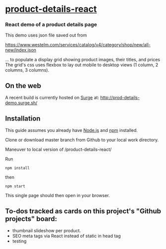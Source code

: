# [product-details-react](https://github.com/CodeTrafficker/product-details-react)

### React demo of a product details page 

This demo uses json file saved out from 

 https://www.westelm.com/services/catalog/v4/category/shop/new/all-new/index.json

 ... to populate a display grid showing product images, their titles, and prices The grid's css uses flexbox to lay out mobile to desktop views (1 column, 2 columns, 3 columns).

## On the web
A recent build is currently hosted on [Surge](https://surge.sh/) at:
http://prod-details-demo.surge.sh/

## Installation

This guide assumes you already have [Node.js](https://nodejs.org/en/) and [npm](https://www.npmjs.com/) installed.

Clone or download master branch from Github to your local work directory.

Maneuver to local version of /product-details-react/

Run 

```npm install```

then

```npm start```

This single page should then open in your browser.

## To-dos tracked as cards on this project's "Github projects" board:
- thumbnail slideshow per product.
- SEO meta tags via React instead of static in head tag
- testing
